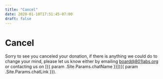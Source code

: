 ```yaml
---
title: "Cancel"
date: 2020-01-10T17:51:45-07:00
draft: false
---
```


# Cancel

Sorry to see you canceled your donation, if there is anything we could do to change your mind, please let us know either by emailing [board@801labs.org](mailto:board@801labs.org) or contacting us on [{{ param .Site.Params.chatName }}]({{ param .Site.Params.chatLink }}).
